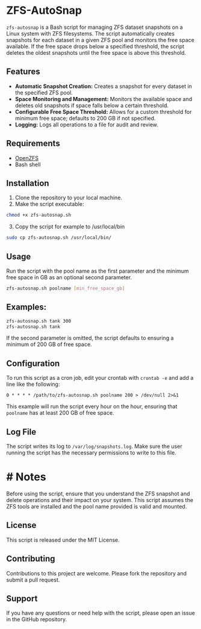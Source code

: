 # ZFS-AutoSnap

`zfs-autosnap` is a Bash script for managing ZFS dataset snapshots on a Linux system with ZFS filesystems. The script automatically creates snapshots for each dataset in a given ZFS pool and monitors the free space available. If the free space drops below a specified threshold, the script deletes the oldest snapshots until the free space is above this threshold.

## Features

- **Automatic Snapshot Creation:** Creates a snapshot for every dataset in the specified ZFS pool.
- **Space Monitoring and Management:** Monitors the available space and deletes old snapshots if space falls below a certain threshold.
- **Configurable Free Space Threshold:** Allows for a custom threshold for minimum free space; defaults to 200 GB if not specified.
- **Logging:** Logs all operations to a file for audit and review.

## Requirements

- [OpenZFS](https://github.com/openzfs/zfs)
- Bash shell

## Installation

1. Clone the repository to your local machine.
2. Make the script executable:

```bash
chmod +x zfs-autosnap.sh
```

3. Copy the script for example to /usr/local/bin

```bash
sudo cp zfs-autosnap.sh /usr/local/bin/
```

## Usage

Run the script with the pool name as the first parameter and the minimum free space in GB as an optional second parameter.
```bash
zfs-autosnap.sh poolname [min_free_space_gb]
```

## Examples:

```bash
zfs-autosnap.sh tank 300
zfs-autosnap.sh tank
```

If the second parameter is omitted, the script defaults to ensuring a minimum of 200 GB of free space.

## Configuration
To run this script as a cron job, edit your crontab with `crontab -e` and add a line like the following:

```cron
0 * * * * /path/to/zfs-autosnap.sh poolname 200 > /dev/null 2>&1
```

This example will run the script every hour on the hour, ensuring that `poolname` has at least 200 GB of free space.

## Log File

The script writes its log to `/var/log/snapshots.log`. Make sure the user running the script has the necessary permissions to write to this file.

# # Notes

Before using the script, ensure that you understand the ZFS snapshot and delete operations and their impact on your system.
This script assumes the ZFS tools are installed and the pool name provided is valid and mounted.

## License

This script is released under the MIT License.

## Contributing

Contributions to this project are welcome. Please fork the repository and submit a pull request.

## Support

If you have any questions or need help with the script, please open an issue in the GitHub repository.
